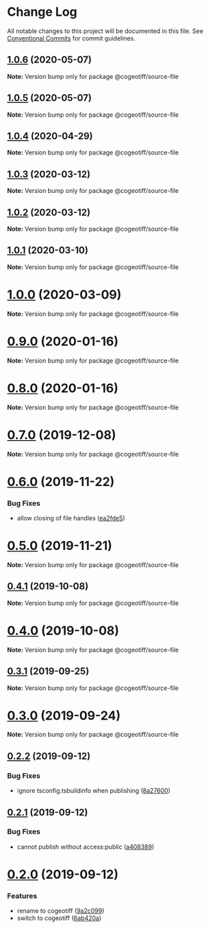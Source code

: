 # Change Log

All notable changes to this project will be documented in this file.
See [Conventional Commits](https://conventionalcommits.org) for commit guidelines.

## [1.0.6](https://github.com/blacha/cogeotiff/compare/v1.0.5...v1.0.6) (2020-05-07)

**Note:** Version bump only for package @cogeotiff/source-file





## [1.0.5](https://github.com/blacha/cogeotiff/compare/v1.0.4...v1.0.5) (2020-05-07)

**Note:** Version bump only for package @cogeotiff/source-file





## [1.0.4](https://github.com/blacha/cogeotiff/compare/v1.0.3...v1.0.4) (2020-04-29)

**Note:** Version bump only for package @cogeotiff/source-file





## [1.0.3](https://github.com/blacha/cogeotiff/compare/v1.0.2...v1.0.3) (2020-03-12)

**Note:** Version bump only for package @cogeotiff/source-file





## [1.0.2](https://github.com/blacha/cogeotiff/compare/v1.0.1...v1.0.2) (2020-03-12)

**Note:** Version bump only for package @cogeotiff/source-file





## [1.0.1](https://github.com/blacha/cogeotiff/compare/v1.0.0...v1.0.1) (2020-03-10)

**Note:** Version bump only for package @cogeotiff/source-file





# [1.0.0](https://github.com/blacha/cogeotiff/compare/v0.9.1...v1.0.0) (2020-03-09)

**Note:** Version bump only for package @cogeotiff/source-file





# [0.9.0](https://github.com/blacha/cogeotiff/compare/v0.8.0...v0.9.0) (2020-01-16)

**Note:** Version bump only for package @cogeotiff/source-file





# [0.8.0](https://github.com/blacha/cogeotiff/compare/v0.7.0...v0.8.0) (2020-01-16)

**Note:** Version bump only for package @cogeotiff/source-file





# [0.7.0](https://github.com/blacha/cogeotiff/compare/v0.6.0...v0.7.0) (2019-12-08)

**Note:** Version bump only for package @cogeotiff/source-file





# [0.6.0](https://github.com/blacha/cogeotiff/compare/v0.5.0...v0.6.0) (2019-11-22)


### Bug Fixes

* allow closing of file handles ([ea2fde5](https://github.com/blacha/cogeotiff/commit/ea2fde5))





# [0.5.0](https://github.com/blacha/cogeotiff/compare/v0.4.1...v0.5.0) (2019-11-21)

**Note:** Version bump only for package @cogeotiff/source-file





## [0.4.1](https://github.com/blacha/cogeotiff/compare/v0.4.0...v0.4.1) (2019-10-08)

**Note:** Version bump only for package @cogeotiff/source-file





# [0.4.0](https://github.com/blacha/cogeotiff/compare/v0.3.1...v0.4.0) (2019-10-08)

**Note:** Version bump only for package @cogeotiff/source-file





## [0.3.1](https://github.com/blacha/cogeotiff/compare/v0.3.0...v0.3.1) (2019-09-25)

**Note:** Version bump only for package @cogeotiff/source-file





# [0.3.0](https://github.com/blacha/cogeotiff/compare/v0.2.3...v0.3.0) (2019-09-24)

**Note:** Version bump only for package @cogeotiff/source-file





## [0.2.2](https://github.com/blacha/cogeotiff/compare/v0.2.1...v0.2.2) (2019-09-12)


### Bug Fixes

* ignore tsconfig.tsbuildinfo when publishing ([8a27600](https://github.com/blacha/cogeotiff/commit/8a27600))





## [0.2.1](https://github.com/blacha/cogeotiff/compare/v0.2.0...v0.2.1) (2019-09-12)


### Bug Fixes

* cannot publish without access:public ([a408389](https://github.com/blacha/cogeotiff/commit/a408389))





# [0.2.0](https://github.com/blacha/cogeotiff/compare/v0.0.12...v0.2.0) (2019-09-12)


### Features

* rename to cogeotiff ([9a2c099](https://github.com/blacha/cogeotiff/commit/9a2c099))
* switch to cogeotiff ([6ab420a](https://github.com/blacha/cogeotiff/commit/6ab420a))
